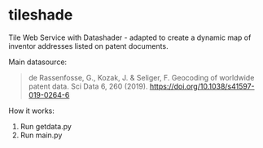 # tileshade
Tile Web Service with Datashader - adapted to create a dynamic map of inventor addresses listed on patent documents.

Main datasource: 

>de Rassenfosse, G., Kozak, J. & Seliger, F. Geocoding of worldwide patent data. Sci Data 6, 260 (2019). https://doi.org/10.1038/s41597-019-0264-6 

How it works:

1. Run getdata.py
2. Run main.py

